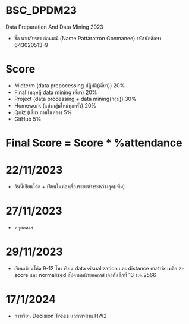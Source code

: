 # BSC_DPDM23
Data Preparation And Data Mining 2023
- ชื่อ นายภัทรธร ก้อนมณี (์Name Pattaratron Gonmanee) รหัสนักศึกษา 643020513-9
# Score
- Midterm (data prepocessing ปฏิบัติ(เดี่ยว)) 20%
- Final (ทฤษฎี data mining เดี่ยว) 20%
- Project (data processing + data mining(กลุ่ม)) 30%
- Homework (แบ่งกลุ่มใหม่ทุกครั้ง) 20%
- Quiz (เดี่ยว ถามในห้อง) 5%
- GitHub 5%

# Final Score = Score * %attendance
# 22/11/2023
- วันนี้เขียนโค้ด + เรียนในห้องเรื่องระยะห่างระหว่างจุด(เพิ่ม)
# 27/11/2023
- หยุดคลาส
# 29/11/2023
- เรียนเขียนโค้ด 9-12 โมง เรียน data visualization เเละ distance matrix เหลือ z-score เเละ normalized สัปดาห์หน้ายกคลาส เจอกันอีกที 13 ธ.ค.2566
# 17/1/2024
- การเรียน Decision Trees เเละการบ้าน HW2

